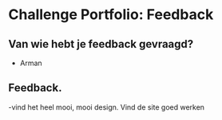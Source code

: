 # Challenge Portfolio: Feedback

##  Van wie hebt je feedback gevraagd?  
- Arman

## Feedback.

-vind het heel mooi, mooi design. Vind de site goed werken